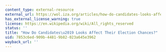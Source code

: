 ```yaml
---
content_type: external-resource
external_url: https://wol.iza.org/articles/how-do-candidates-looks-affect-their-election-chances/long
has_external_license_warning: true
license: https://en.wikipedia.org/wiki/All_rights_reserved
status: ''
title: "How Do Candidates\u2019 Looks Affect Their Election Chances?"
uid: 7853c6ed-909b-4481-9b82-023a645e3962
wayback_url: ''
---
```

